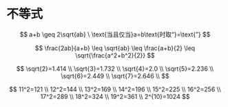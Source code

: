 # 不等式


$$
a+b \geq 2\sqrt{ab} \ \text{当且仅当}a=b\text{时取“}=\text{”}
$$

$$
\frac{2ab}{a+b} \leq \sqrt{ab} \leq \frac{a+b}{2} \leq \sqrt{\frac{a^2+b^2}{2}}
$$



$$
\sqrt{2}=1.414 \\  
\sqrt{3}=1.732 \\  
\sqrt{4}=2.0  \\
\sqrt{5}=2.236  \\
\sqrt{6}=2.449  \\
\sqrt{7}=2.646  \\
$$

$$
11^2=121  \\
12^2=144  \\
13^2=169  \\
14^2=196  \\
15^2=225  \\
16^2=256  \\
17^2=289  \\
18^2=324  \\
19^2=361  \\
2^{10}=1024
$$







